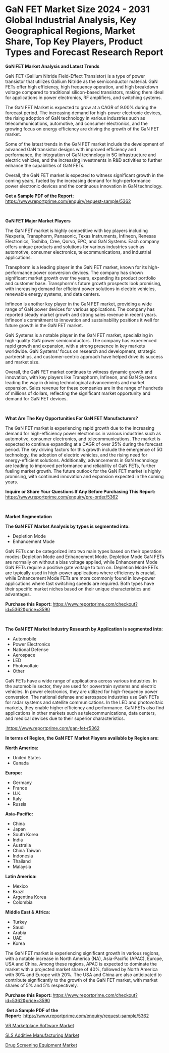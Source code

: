 <p><h1>GaN FET Market Size 2024 - 2031 Global Industrial Analysis, Key Geographical Regions, Market Share, Top Key Players, Product Types and Forecast Research Report</h1></p><p><strong>GaN FET Market Analysis and Latest Trends</strong></p>
<p><p>GaN FET (Gallium Nitride Field-Effect Transistor) is a type of power transistor that utilizes Gallium Nitride as the semiconductor material. GaN FETs offer high efficiency, high frequency operation, and high breakdown voltage compared to traditional silicon-based transistors, making them ideal for applications in power electronics, RF amplifiers, and switching systems.</p><p>The GaN FET Market is expected to grow at a CAGR of 9.00% during the forecast period. The increasing demand for high-power electronic devices, the rising adoption of GaN technology in various industries such as telecommunications, automotive, and consumer electronics, and the growing focus on energy efficiency are driving the growth of the GaN FET market.</p><p>Some of the latest trends in the GaN FET market include the development of advanced GaN transistor designs with improved efficiency and performance, the integration of GaN technology in 5G infrastructure and electric vehicles, and the increasing investments in R&D activities to further enhance the capabilities of GaN FETs.</p><p>Overall, the GaN FET market is expected to witness significant growth in the coming years, fueled by the increasing demand for high-performance power electronic devices and the continuous innovation in GaN technology.</p></p>
<p><strong>Get a Sample PDF of the Report:&nbsp;</strong> <a href="https://www.reportprime.com/enquiry/request-sample/5362">https://www.reportprime.com/enquiry/request-sample/5362</a></p>
<p>&nbsp;</p>
<p><strong>GaN FET Major Market Players</strong></p>
<p><p>The GaN FET market is highly competitive with key players including Nexperia, Transphorm, Panasonic, Texas Instruments, Infineon, Renesas Electronics, Toshiba, Cree, Qorvo, EPC, and GaN Systems. Each company offers unique products and solutions for various industries such as automotive, consumer electronics, telecommunications, and industrial applications.</p><p>Transphorm is a leading player in the GaN FET market, known for its high-performance power conversion devices. The company has shown significant market growth over the years, expanding its product portfolio and customer base. Transphorm's future growth prospects look promising, with increasing demand for efficient power solutions in electric vehicles, renewable energy systems, and data centers.</p><p>Infineon is another key player in the GaN FET market, providing a wide range of GaN power devices for various applications. The company has reported steady market growth and strong sales revenue in recent years. Infineon's commitment to innovation and sustainability positions it well for future growth in the GaN FET market.</p><p>GaN Systems is a notable player in the GaN FET market, specializing in high-quality GaN power semiconductors. The company has experienced rapid growth and expansion, with a strong presence in key markets worldwide. GaN Systems' focus on research and development, strategic partnerships, and customer-centric approach have helped drive its success and market size.</p><p>Overall, the GaN FET market continues to witness dynamic growth and innovation, with key players like Transphorm, Infineon, and GaN Systems leading the way in driving technological advancements and market expansion. Sales revenue for these companies are in the range of hundreds of millions of dollars, reflecting the significant market opportunity and demand for GaN FET devices.</p></p>
<p>&nbsp;</p>
<p><strong>What Are The Key Opportunities For GaN FET Manufacturers?</strong></p>
<p><p>The GaN FET market is experiencing rapid growth due to the increasing demand for high-efficiency power electronics in various industries such as automotive, consumer electronics, and telecommunications. The market is expected to continue expanding at a CAGR of over 25% during the forecast period. The key driving factors for this growth include the emergence of 5G technology, the adoption of electric vehicles, and the rising need for energy-efficient solutions. Additionally, advancements in GaN technology are leading to improved performance and reliability of GaN FETs, further fueling market growth. The future outlook for the GaN FET market is highly promising, with continued innovation and expansion expected in the coming years.</p></p>
<p><strong>Inquire or Share Your Questions If Any Before Purchasing This Report:</strong> <a href="https://www.reportprime.com/enquiry/pre-order/5362">https://www.reportprime.com/enquiry/pre-order/5362</a></p>
<p>&nbsp;</p>
<p><strong>Market Segmentation</strong></p>
<p><strong>The GaN FET Market Analysis by types is segmented into:</strong></p>
<p><ul><li>Depletion Mode</li><li>Enhancement Mode</li></ul></p>
<p><p>GaN FETs can be categorized into two main types based on their operation modes: Depletion Mode and Enhancement Mode. Depletion Mode GaN FETs are normally on without a bias voltage applied, while Enhancement Mode GaN FETs require a positive gate voltage to turn on. Depletion Mode FETs are typically used in high-power applications where efficiency is crucial, while Enhancement Mode FETs are more commonly found in low-power applications where fast switching speeds are required. Both types have their specific market niches based on their unique characteristics and advantages.</p></p>
<p><strong>Purchase this Report:&nbsp;</strong><a href="https://www.reportprime.com/checkout?id=5362&price=3590">https://www.reportprime.com/checkout?id=5362&price=3590</a></p>
<p>&nbsp;</p>
<p><strong>The GaN FET Market Industry Research by Application is segmented into:</strong></p>
<p><ul><li>Automobile</li><li>Power Electronics</li><li>National Defense</li><li>Aerospace</li><li>LED</li><li>Photovoltaic</li><li>Other</li></ul></p>
<p><p>GaN FETs have a wide range of applications across various industries. In the automobile sector, they are used for powertrain systems and electric vehicles. In power electronics, they are utilized for high-frequency power conversion. The national defense and aerospace industries use GaN FETs for radar systems and satellite communications. In the LED and photovoltaic markets, they enable higher efficiency and performance. GaN FETs also find applications in other markets such as telecommunications, data centers, and medical devices due to their superior characteristics.</p></p>
<p><a href="https://www.reportprime.com/gan-fet-r5362">&nbsp;https://www.reportprime.com/gan-fet-r5362</a></p>
<p><strong>In terms of Region, the GaN FET Market Players available by Region are:</strong></p>
<p>
    <p> <strong> North America: </strong>
        <ul>
            <li>United States</li>
            <li>Canada</li>
        </ul>
        </p> 
    <p> <strong> Europe: </strong>
        <ul>
            <li>Germany</li>
            <li>France</li>
            <li>U.K.</li>
            <li>Italy</li>
            <li>Russia</li>
        </ul>
        </p> 
    <p> <strong> Asia-Pacific: </strong>
        <ul>
            <li>China</li>
            <li>Japan</li>
            <li>South Korea</li>
            <li>India</li>
            <li>Australia</li>
            <li>China Taiwan</li>
            <li>Indonesia</li>
            <li>Thailand</li>
            <li>Malaysia</li>
        </ul>
        </p> 
    <p> <strong> Latin America: </strong>
        <ul>
            <li>Mexico</li>
            <li>Brazil</li>
            <li>Argentina Korea</li>
            <li>Colombia</li>
        </ul>
        </p> 
    <p> <strong> Middle East & Africa: </strong>
        <ul>
            <li>Turkey</li>
            <li>Saudi</li>
            <li>Arabia</li>
            <li>UAE</li>
            <li>Korea</li>
        </ul>
    </p>
    </p>
<p><p>The GaN FET market is experiencing significant growth in various regions, with a notable increase in North America (NA), Asia-Pacific (APAC), Europe, USA and China. Among these regions, APAC is expected to dominate the market with a projected market share of 40%, followed by North America with 30% and Europe with 20%. The USA and China are also anticipated to contribute significantly to the growth of the GaN FET market, with market shares of 5% and 5% respectively.</p></p>
<p><strong>Purchase this Report: </strong><a href="https://www.reportprime.com/checkout?id=5362&price=3590">https://www.reportprime.com/checkout?id=5362&price=3590</a></p>
<p>&nbsp;<strong>Get a Sample PDF of the Report:&nbsp;&nbsp;</strong><a href="https://www.reportprime.com/enquiry/request-sample/5362">https://www.reportprime.com/enquiry/request-sample/5362</a></p>
<p><strong></strong></p>
<p><p><a href="https://www.linkedin.com/pulse/vr-marketplace-software-market-insight-trends-growth-forecasted-c5sfc">VR Marketplace Software Market</a></p><p><a href="https://www.linkedin.com/pulse/sls-additive-manufacturing-market-key-successful-business-mc9mc">SLS Additive Manufacturing Market</a></p><p><a href="https://www.linkedin.com/pulse/drug-screening-equipment-market-research-report-its-history-rvx2c">Drug Screening Equipment Market</a></p></p>